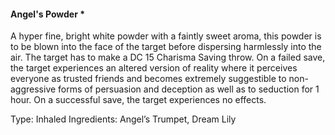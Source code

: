 #### Angel's Powder *
A hyper fine, bright white powder with a faintly sweet aroma, this powder is to be blown into the face of the target before dispersing harmlessly into the air. The target has to make a DC 15 Charisma Saving throw. On a failed save, the target experiences an altered version of reality where it perceives everyone as trusted friends and becomes extremely suggestible to non-aggressive forms of persuasion and deception as well as to seduction for 1 hour. On a successful save, the target experiences no effects. 

Type: Inhaled
Ingredients: Angel’s Trumpet, Dream Lily